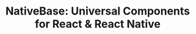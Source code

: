 ---
name: nativebase

host: nativebase.io
origin: https://nativebase.io
pathname: /
search: 
href: https://nativebase.io/
title: 'NativeBase: Universal Components for React & React Native'

ogTitle: 'NativeBase: Universal Components for React & React Native'

twitterTitle: ''

description: >-
  NativeBase 3.0 lets you build consistently across android, iOS & web. It is
  inspired by the Styled System and is accessible, highly themeable, and
  responsive.

ogDescription: >-
  NativeBase 3.0 lets you build consistently across android, iOS & web. It is
  inspired by the Styled System and is accessible, highly themeable, and
  responsive.

image: https://nativebase.io/img/nativebase-og-image.png
ogImage: https://nativebase.io/img/nativebase-og-image.png
twitterImage: https://nativebase.io/img/nativebase-og-image.png
keywords: Open Source, OSS, Component Library, React, React Native, Accessible, Mobile-First, Styled System, ARIA, Consistent, Responsive, Utility Props, Design System
logo: 
---